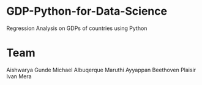 # GDP-Python-for-Data-Science
Regression Analysis on GDPs of countries using Python 

# Team
Aishwarya Gunde
Michael Albuqerque
Maruthi Ayyappan
Beethoven Plaisir
Ivan Mera
